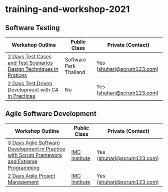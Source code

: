 # training-and-workshop-2021

## Software Testing

| Workshop Outline | Public Class | Private (Contact) |
| -------- | ------------ | ----------------- |
| [2 Days Test Cases and Test Scenarios Design Techniques in Pratices](./software-testing/2-days-test-techniques-in-practices.md) | Software Park Thailand | Yes ([shuhari@scrum123.com](email:shuhari@scrum123.com))  |
| [2 Days Test Driven Development with C# in Practices](./software-testing/2-days-tdd-with-c-sharp-in-practices.md) | No | Yes ([shuhari@scrum123.com](email:shuhari@scrum123.com))  |

## Agile Software Development

| Workshop Outline | Public Class | Private (Contact) |
| -------- | ------------ | ----------------- |
| [3 Days Agile Software Development in Practice with Scrum Framework and Extreme Programming](./agile/3-days-agile-software-development.md) | [IMC Institute](http://www.imcinstitute.com/agile) | Yes ([shuhari@scrum123.com](email:shuhari@scrum123.com))  |
| [2 Days Agile Project Management](./agile/2-days-agile-project-management.md) | [IMC Institute](http://www.imcinstitute.com/agileprj) | Yes ([shuhari@scrum123.com](email:shuhari@scrum123.com))  |

